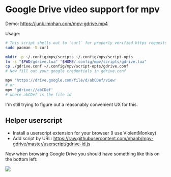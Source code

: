 # Google Drive video support for mpv

Demo: https://junk.imnhan.com/mpv-gdrive.mp4

Usage:

```sh
# This script shells out to `curl` for properly verified https requests.
sudo pacman -S curl

mkdir -p ~/.config/mpv/scripts ~/.config/mpv/script-opts
ln -s "$PWD/gdrive.lua" "$HOME/.config/mpv/scripts/gdrive.lua"
cp ./gdrive.conf ~/.config/mpv/script-opts/gdrive.conf
# Now fill out your google credentials in gdrive.conf

mpv 'https://drive.google.com/file/d/abCDef/view'
# or
mpv 'gdrive://abCDef'
# where abCDef is the file id
```

I'm still trying to figure out a reasonably convenient UX for this.

## Helper userscript

- Install a userscript extension for your browser (I use ViolentMonkey)
- Add script by URL:
  https://raw.githubusercontent.com/nhanb/mpv-gdrive/master/userscript/gdrive-id.js

Now when browsing Google Drive you should have something like this on the
bottom left:

![](https://user-images.githubusercontent.com/1446315/79535328-4c868700-80a7-11ea-9750-77175d2928c8.png)

